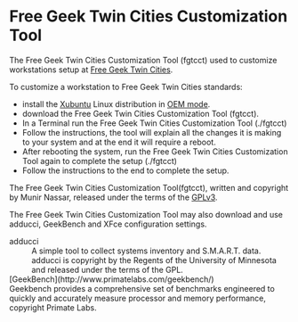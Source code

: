 # Free Geek Twin Cities Customization Tool

The Free Geek Twin Cities Customization Tool (fgtcct) used to customize workstations setup at [Free Geek Twin Cities](http://freegeektwincities.org).

To customize a workstation to Free Geek Twin Cities standards:

- install the [Xubuntu](http://xubuntu.org) Linux distribution in [OEM mode](https://help.ubuntu.com/community/Ubuntu_OEM_Installer_Overview).
- download the Free Geek Twin Cities Customization Tool (fgtcct).
- In a Terminal run the Free Geek Twin Cities Customization Tool (./fgtcct)
- Follow the instructions, the tool will explain all the changes it is making to your system and at the end it will require a reboot.
- After rebooting the system, run the Free Geek Twin Cities Customization Tool again to complete the setup (./fgtcct)
- Follow the instructions to the end to complete the setup.

The Free Geek Twin Cities Customization Tool(fgtcct), written and copyright by Munir Nassar, released under the terms of the [GPLv3](http://www.gnu.org/licenses/gpl.html).

The Free Geek Twin Cities Customization Tool may also download and use adducci, GeekBench and XFce configuration settings. 

<dl>
<dt>adducci</dt>
<dd>A simple tool to collect systems inventory and S.M.A.R.T. data. adducci is copyright by the Regents of the University of Minnesota and released under the terms of the GPL.</dd>

<dt>[GeekBench](http://www.primatelabs.com/geekbench/)</dt>
</dd>Geekbench provides a comprehensive set of benchmarks engineered to quickly and accurately measure processor and memory performance, copyright Primate Labs.</dd>
</dl>
